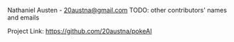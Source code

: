 


Nathaniel Austen - 20austna@gmail.com
TODO: other contributors' names and emails

Project Link: https://github.com/20austna/pokeAI
